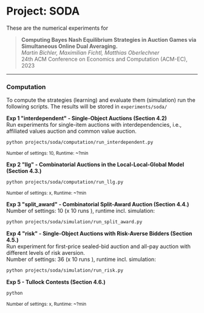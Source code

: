# Project: SODA

These are the numerical experiments for

>**Computing Bayes Nash Equilibrium Strategies in Auction Games via Simultaneous Online Dual Averaging.**<br>
*Martin Bichler, Maximilian Fichtl, Matthias Oberlechner*<br>
24th ACM Conference on Economics and Computation (ACM-EC), 2023

---

### Computation
To compute the strategies (learning) and evaluate them (simulation) run the following scripts.
The results will be stored in `experiments/soda/`

**Exp 1 "interdependent" - Single-Object Auctions (Section 4.2)**<br>
Run experiments for single-item auctions with interdependencies, i.e., affiliated values auction and common value auction.
```bash
python projects/soda/computation/run_interdependent.py
```
<sub>Number of settings: 10, Runtime: ~?min</sub>

**Exp 2 "llg" - Combinatorial Auctions in the Local-Local-Global Model (Section 4.3.)**<br>
```bash
python projects/soda/computation/run_llg.py
```
<sub>Number of settings: x, Runtime: ~?min</sub>

**Exp 3  "split_award" - Combinatorial Split-Award Auction (Section 4.4.)** <br>
Number of settings: 10 (x 10 runs ), runtime incl. simulation: 
```bash
python projects/soda/simulation/run_split_award.py
```

**Exp 4 "risk" - Single-Object Auctions with Risk-Averse Bidders (Section 4.5.)** <br>
Run experiment for first-price sealed-bid auction and all-pay auction with different levels of risk aversion. <br>
Number of settings: 36 (x 10 runs ), runtime incl. simulation: 
```bash
python projects/soda/simulation/run_risk.py
```

**Exp 5 - Tullock Contests (Section 4.6.)**<br>
```bash
python
```
<sub>Number of settings: x, Runtime: ~?min</sub>